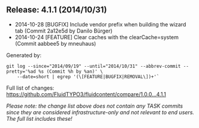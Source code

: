 ## Release: 4.1.1 (2014/10/31)

* 2014-10-28 [BUGFIX] Include vendor prefix when building the wizard tab (Commit 2a12e5d by Danilo Bürger)
* 2014-10-24 [FEATURE] Clear caches with the clearCache=system (Commit aabbee5 by mneuhaus)

Generated by:

```
git log --since="2014/09/19" --until="2014/10/31" --abbrev-commit --pretty='%ad %s (Commit %h by %an)' \
    --date=short | egrep '(\[FEATURE|BUGFIX|REMOVAL\])+'`
```

Full list of changes: https://github.com/FluidTYPO3/fluidcontent/compare/1.0.0...4.1.1

*Please note: the change list above does not contain any TASK commits since they are considered 
infrastructure-only and not relevant to end users. The full list includes these!*

